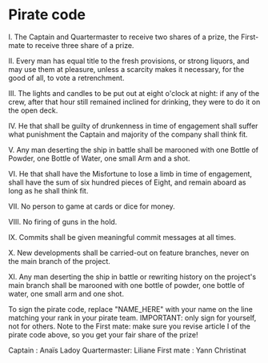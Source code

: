 # Pirate code

I.    The Captain and Quartermaster to receive two shares of a prize, the First-mate to
      receive three share of a prize.

II.   Every man has equal title to the fresh provisions, or strong liquors, and may use
      them at pleasure, unless a scarcity makes it necessary, for the good of all, to vote
      a retrenchment.

III.  The lights and candles to be put out at eight o'clock at night: if any of the crew,
      after that hour still remained inclined for drinking, they were to do it on the open
      deck.

IV.   He that shall be guilty of drunkenness in time of engagement shall suffer what
      punishment the Captain and majority of the company shall think fit.

V.    Any man deserting the ship in battle shall be marooned with one Bottle of Powder, one
      Bottle of Water, one small Arm and a shot.

VI.   He that shall have the Misfortune to lose a limb in time of engagement, shall have the
      sum of six hundred pieces of Eight, and remain aboard as long as he shall think fit.

VII.  No person to game at cards or dice for money.

VIII. No firing of guns in the hold.

IX.   Commits shall be given meaningful commit messages at all times.

X.    New developments shall be carried-out on feature branches, never on the main branch
      of the project.

XI.   Any man deserting the ship in battle or rewriting history on the project's main branch
      shall be marooned with one bottle of powder, one bottle of water, one small arm and one
      shot.


To sign the pirate code, replace "NAME_HERE" with your name on the line matching your
rank in your pirate team. IMPORTANT: only sign for yourself, not for others.
Note to the First mate: make sure you revise article I of the pirate code above, so you
get your fair share of the prize!

Captain      : Anaïs Ladoy
Quartermaster: Liliane
First mate   : Yann Christinat


